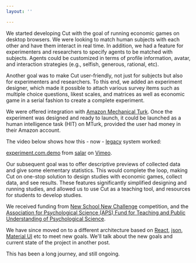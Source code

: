 ```yaml
---
layout: ''

---
```

We started developing Cut with the goal of running economic games on
desktop browsers. We were looking to match human subjects with each
other and have them interact in real time. In addition, we had a feature
for experimenters and researchers to specify agents to be matched with
subjects. Agents could be customized in terms of profile information,
avatar, and interaction strategies (e.g., selfish, generous, rational,
etc).

Another goal was to make Cut user-friendly, not just for subjects but
also for experimenters and researchers. To this end, we added an
experiment designer, which made it possible to attach various survey
items such as multiple choice questions, likest scales, and matrices as
well as economic game in a serial fashion to create a complete
experiment.

We were offered integration with [Amazon Mechanical
Turk](https://www.mturk.com/). Once the experiment was designed and
ready to launch, it could be launched as a human intelligence task (HIT)
on MTurk, provided the user had money in their Amazon account.

The video below shows how this - now -
[legacy](https://legacy.cut.social/) system worked:

[experiment.com.demo](https://vimeo.com/126399049) from
[salar](https://vimeo.com/user35935857) on [Vimeo](https://vimeo.com).

Our subsequent goal was to offer descriptive previews of collected data
and give some elementary statistics. This would complete the loop,
making Cut on one-stop solution to design studies with economic games,
collect data, and see results. These features significantly simplified
designing and running studies, and allowed us to use Cut as a teaching
tool, and resources for students to develop studies.

We received funding from [New School New
Challenge](https://blogs.newschool.edu/news/2017/11/new-schools-new-challenge-winners-sweet-generation-and-drive-change-win-millions-in-manhattan-district-attorney-grants/#.W9Xv9hNKgdU)
competition, and the [Association for Psychological Science (APS) Fund
for Teaching and Public Understanding of Psychological
Science](https://www.psychologicalscience.org/members/teaching/fund).

We have since moved on to a different architecture based on
[React](https://reactjs.org/), [json](https://www.json.org/), [Material
UI](https://material-ui.com/) etc to meet new goals. We'll talk about
the new goals and current state of the project in another post.

This has been a long journey, and still ongoing.